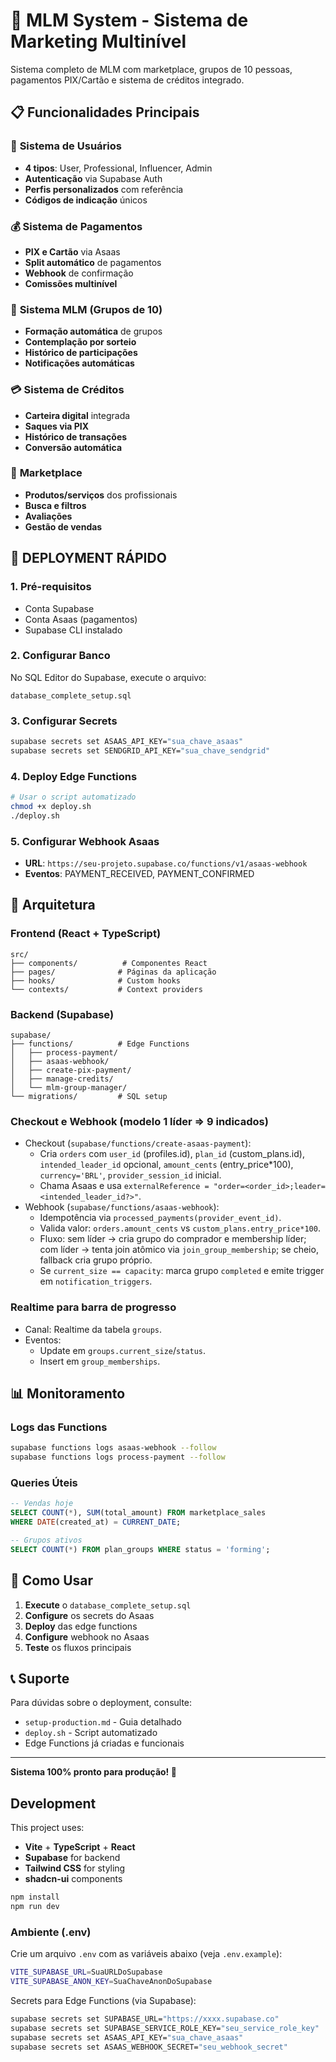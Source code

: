 # 🚀 MLM System - Sistema de Marketing Multinível

Sistema completo de MLM com marketplace, grupos de 10 pessoas, pagamentos PIX/Cartão e sistema de créditos integrado.

## 📋 Funcionalidades Principais

### 🔐 **Sistema de Usuários**
- **4 tipos**: User, Professional, Influencer, Admin
- **Autenticação** via Supabase Auth
- **Perfis personalizados** com referência
- **Códigos de indicação** únicos

### 💰 **Sistema de Pagamentos**
- **PIX e Cartão** via Asaas
- **Split automático** de pagamentos
- **Webhook** de confirmação
- **Comissões multinível**

### 👥 **Sistema MLM (Grupos de 10)**
- **Formação automática** de grupos
- **Contemplação por sorteio** 
- **Histórico de participações**
- **Notificações automáticas**

### 💳 **Sistema de Créditos**
- **Carteira digital** integrada
- **Saques via PIX**
- **Histórico de transações**
- **Conversão automática**

### 🛒 **Marketplace**
- **Produtos/serviços** dos profissionais
- **Busca e filtros**
- **Avaliações**
- **Gestão de vendas**

## 🚀 **DEPLOYMENT RÁPIDO**

### **1. Pré-requisitos**
- Conta Supabase
- Conta Asaas (pagamentos)
- Supabase CLI instalado

### **2. Configurar Banco**
No SQL Editor do Supabase, execute o arquivo:
```
database_complete_setup.sql
```

### **3. Configurar Secrets**
```bash
supabase secrets set ASAAS_API_KEY="sua_chave_asaas"
supabase secrets set SENDGRID_API_KEY="sua_chave_sendgrid"
```

### **4. Deploy Edge Functions**
```bash
# Usar o script automatizado
chmod +x deploy.sh
./deploy.sh
```

### **5. Configurar Webhook Asaas**
- **URL**: `https://seu-projeto.supabase.co/functions/v1/asaas-webhook`
- **Eventos**: PAYMENT_RECEIVED, PAYMENT_CONFIRMED

## 🔧 **Arquitetura**

### **Frontend (React + TypeScript)**
```
src/
├── components/          # Componentes React
├── pages/              # Páginas da aplicação  
├── hooks/              # Custom hooks
└── contexts/           # Context providers
```

### **Backend (Supabase)**
```
supabase/
├── functions/          # Edge Functions
│   ├── process-payment/        
│   ├── asaas-webhook/         
│   ├── create-pix-payment/    
│   ├── manage-credits/        
│   └── mlm-group-manager/     
└── migrations/         # SQL setup
```

### Checkout e Webhook (modelo 1 líder ⇒ 9 indicados)

- Checkout (`supabase/functions/create-asaas-payment`):
  - Cria `orders` com `user_id` (profiles.id), `plan_id` (custom_plans.id), `intended_leader_id` opcional, `amount_cents` (entry_price*100), `currency='BRL'`, `provider_session_id` inicial.
  - Chama Asaas e usa `externalReference = "order=<order_id>;leader=<intended_leader_id?>"`.
- Webhook (`supabase/functions/asaas-webhook`):
  - Idempotência via `processed_payments(provider_event_id)`.
  - Valida valor: `orders.amount_cents` vs `custom_plans.entry_price*100`.
  - Fluxo: sem líder → cria grupo do comprador e membership líder; com líder → tenta join atômico via `join_group_membership`; se cheio, fallback cria grupo próprio.
  - Se `current_size == capacity`: marca grupo `completed` e emite trigger em `notification_triggers`.

### Realtime para barra de progresso

- Canal: Realtime da tabela `groups`.
- Eventos:
  - Update em `groups.current_size`/`status`.
  - Insert em `group_memberships`.

## 📊 **Monitoramento**

### **Logs das Functions**
```bash
supabase functions logs asaas-webhook --follow
supabase functions logs process-payment --follow
```

### **Queries Úteis**
```sql
-- Vendas hoje
SELECT COUNT(*), SUM(total_amount) FROM marketplace_sales 
WHERE DATE(created_at) = CURRENT_DATE;

-- Grupos ativos  
SELECT COUNT(*) FROM plan_groups WHERE status = 'forming';
```

## 🎯 **Como Usar**

1. **Execute** o `database_complete_setup.sql`
2. **Configure** os secrets do Asaas
3. **Deploy** das edge functions  
4. **Configure** webhook no Asaas
5. **Teste** os fluxos principais

## 📞 **Suporte**

Para dúvidas sobre o deployment, consulte:
- `setup-production.md` - Guia detalhado
- `deploy.sh` - Script automatizado
- Edge Functions já criadas e funcionais

---

**Sistema 100% pronto para produção! 🎉**

## Development

This project uses:
- **Vite** + **TypeScript** + **React** 
- **Supabase** for backend
- **Tailwind CSS** for styling
- **shadcn-ui** components

```bash
npm install
npm run dev
```

### Ambiente (.env)

Crie um arquivo `.env` com as variáveis abaixo (veja `.env.example`):

```bash
VITE_SUPABASE_URL=SuaURLDoSupabase
VITE_SUPABASE_ANON_KEY=SuaChaveAnonDoSupabase
```

Secrets para Edge Functions (via Supabase):

```bash
supabase secrets set SUPABASE_URL="https://xxxx.supabase.co"
supabase secrets set SUPABASE_SERVICE_ROLE_KEY="seu_service_role_key"
supabase secrets set ASAAS_API_KEY="sua_chave_asaas"
supabase secrets set ASAAS_WEBHOOK_SECRET="seu_webhook_secret"
```
 

